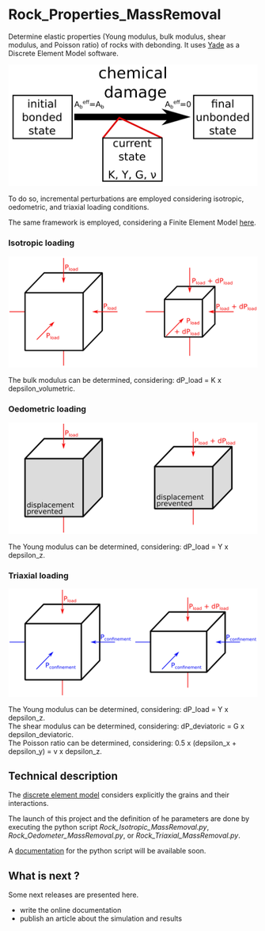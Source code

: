 # Rock_Properties_MassRemoval
Determine elastic properties (Young modulus, bulk modulus, shear modulus, and Poisson ratio) of rocks with debonding. It uses [Yade](https://yade-dem.org/doc/) as a Discrete Element Model software.

![framework](fig_ChemicalDamage_ElasticParameters.png)

To do so, incremental perturbations are employed considering isotropic, oedometric, and triaxial loading conditions.

The same framework is employed, considering a Finite Element Model [here](https://github.com/AlexSacMorane/Rock_Properties_MassRemoval_FEM).

### Isotropic loading

![Scheme of the isotopic loading](fig_LoadingIsotropic.png)

The bulk modulus can be determined, considering: dP_load = K x depsilon_volumetric.

### Oedometric loading

![Scheme of the oedometric loading](fig_LoadingOedometric.png)

The Young modulus can be determined, considering: dP_load = Y x depsilon_z.

### Triaxial loading

![Scheme of the triaxial loading](fig_LoadingTriaxial.png)

The Young modulus can be determined, considering: dP_load = Y x depsilon_z. <br>
The shear modulus can be determined, considering: dP_deviatoric = G x depsilon_deviatoric. <br>
The Poisson ratio can be determined, considering: 0.5 x (depsilon_x + depsilon_y) = v x depsilon_z.

## Technical description

The [discrete element model](https://en.wikipedia.org/wiki/Discrete_element_method) considers explicitly the grains and their interactions. 

The launch of this project and the definition of he parameters are done by executing the python script <i>Rock_Isotropic_MassRemoval.py</i>, <i>Rock_Oedometer_MassRemoval.py</i>, or <i>Rock_Triaxial_MassRemoval.py</i>.

A [documentation](??) for the python script will be available soon.

## What is next ?
Some next releases are presented here.

- write the online documentation
- publish an article about the simulation and results


